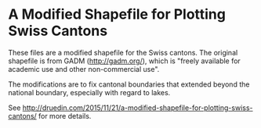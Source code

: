 # A Modified Shapefile for Plotting Swiss Cantons

These files are a modified shapefile for the Swiss cantons. The original shapefile is from GADM (<http://gadm.org/>), which is "freely available for academic use and other non-commercial use".

The modifications are to fix cantonal boundaries that extended beyond the national boundary, especially with regard to lakes.

See <http://druedin.com/2015/11/21/a-modified-shapefile-for-plotting-swiss-cantons/> for more details.
